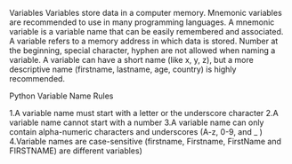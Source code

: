 Variables
Variables store data in a computer memory. Mnemonic variables are recommended to use in many programming languages. A mnemonic variable is a variable name that can be easily remembered and associated. A variable refers to a memory address in which data is stored. Number at the beginning, special character, hyphen are not allowed when naming a variable. A variable can have a short name (like x, y, z), but a more descriptive name (firstname, lastname, age, country) is highly recommended.

Python Variable Name Rules

1.A variable name must start with a letter or the underscore character
2.A variable name cannot start with a number
3.A variable name can only contain alpha-numeric characters and underscores (A-z, 0-9, and _ )
4.Variable names are case-sensitive (firstname, Firstname, FirstName and FIRSTNAME) are different variables)